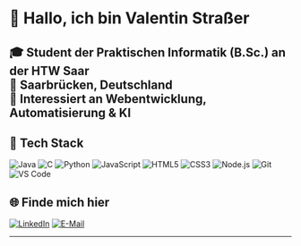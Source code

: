 # 👋 Hallo, ich bin Valentin Straßer

🎓 Student der Praktischen Informatik (B.Sc.) an der HTW Saar  
📍 Saarbrücken, Deutschland  
🧠 Interessiert an Webentwicklung, Automatisierung & KI  
---

## 🚀 Tech Stack

![Java](https://img.shields.io/badge/-Java-007396?style=flat-square&logo=java&logoColor=white)
![C](https://img.shields.io/badge/-C-00599C?style=flat-square&logo=c&logoColor=white)
![Python](https://img.shields.io/badge/-Python-3776AB?style=flat-square&logo=python&logoColor=white)
![JavaScript](https://img.shields.io/badge/-JavaScript-F7DF1E?style=flat-square&logo=javascript&logoColor=black)
![HTML5](https://img.shields.io/badge/-HTML5-E34F26?style=flat-square&logo=html5&logoColor=white)
![CSS3](https://img.shields.io/badge/-CSS3-1572B6?style=flat-square&logo=css3&logoColor=white)
![Node.js](https://img.shields.io/badge/-Node.js-339933?style=flat-square&logo=node.js&logoColor=white)
![Git](https://img.shields.io/badge/-Git-F05032?style=flat-square&logo=git&logoColor=white)
![VS Code](https://img.shields.io/badge/-VS%20Code-007ACC?style=flat-square&logo=visual-studio-code&logoColor=white)

## 🌐 Finde mich hier

[![LinkedIn](https://img.shields.io/badge/-LinkedIn-0077B5?style=flat-square&logo=linkedin&logoColor=white)](https://www.linkedin.com/)
[![E-Mail](https://img.shields.io/badge/-E--Mail-D14836?style=flat-square&logo=gmail&logoColor=white)](mailto:deine.email@example.com)

---
